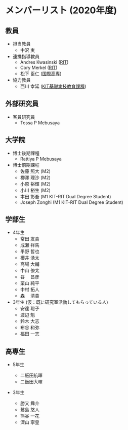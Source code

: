 # メンバーリスト (2020年度)
## 教員
- 担当教員
  - 中沢 実
- 連携指導教員
  - Andres Kwasinski ([RIT](https://www.rit.edu/directory/axkeec-andres-kwasinski))
  - Cory Merkel ([RIT](https://www.rit.edu/directory/cemeec-cory-merkel))
  - 松下 臣仁 ([国際高専](https://www.ict-kanazawa.ac.jp/staff/matsushita-omihito/))
- 協力教員
  - 西川 幸延 ([KIT基礎実技教育課程](http://www.kanazawa-it.ac.jp/kyouinroku/a/BEAAG.html))
## 外部研究員
  - 客員研究員
    - Tossa P Mebusaya
## 大学院
- 博士後期課程
    - Rattiya P Mebusaya
- 博士前期課程
  - 佐藤 照大 (M2)
  - 栁澤 理沙 (M2)
  - 小原 裕輝 (M2)
  - 小川 裕生 (M2)
  - 本田 彰吾 (M1 KIT-RIT Dual Degree Student)
  - Joseph Zonghi (M1 KIT-RIT Dual Degree Student)
## 学部生
- 4年生
  - 常田 友貴
  - 成瀬 祥馬
  - 平野 哲也
  - 櫻井 湧太
  - 高場 大輔
  - 中山 僚太
  - 谷 　昌彦
  - 栗山 純平
  - 中村 拓人
  - 森　 清貴
- 3年生 (仮：既に研究室活動してもらっている人)
  - 安達 聡子
  - 渡辺 魁
  - 鈴木 大志
  - 布谷 和弥
  - 福田 一志 

## 高専生
- 5年生
  - 二飯田航暉
  - 二飯田大暉

- 3年生
  - 勝又 舜介
  - 鷺島 悠人
  - 熊谷 一花
  - 深山 寧皇